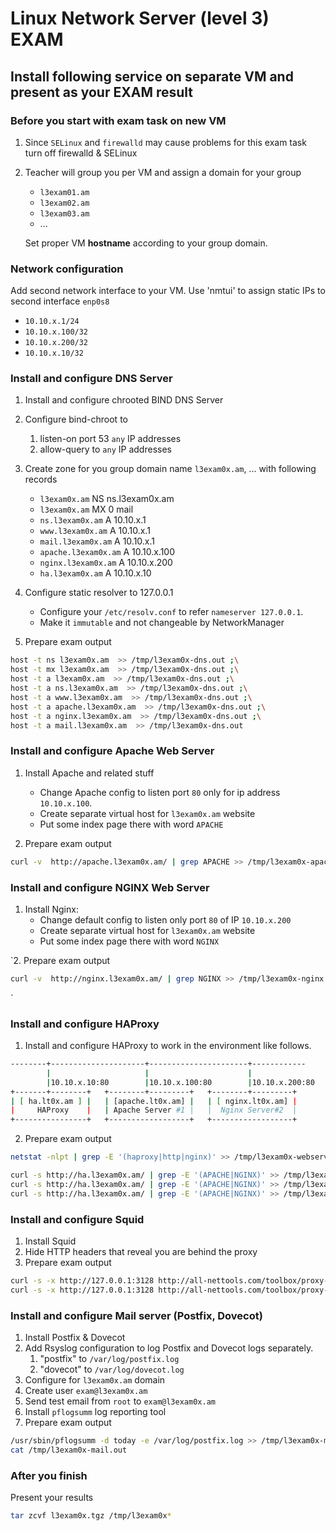 # Linux Network Server (level 3) EXAM

## Install following service on separate VM and present as your EXAM result

### Before you start with exam task on new VM 

1. Since `SELinux` and `firewalld` may cause problems for this exam task
turn off firewalld & SELinux

2. Teacher will group you per VM and assign a domain for your group
   * `l3exam01.am`
   * `l3exam02.am`
   * `l3exam03.am`
   * ...
   
   Set proper VM **hostname** according to your group domain.


###  Network configuration

Add second network interface to your VM. 
Use 'nmtui' to assign static IPs to second interface `enp0s8`

* `10.10.x.1/24`
* `10.10.x.100/32`
* `10.10.x.200/32`
* `10.10.x.10/32`


### Install and configure DNS Server

1. Install and configure chrooted BIND DNS Server
2. Configure bind-chroot to 
   1. listen-on port 53 `any` IP addresses
   2. allow-query to `any` IP addresses 
3. Create zone for you group domain name `l3exam0x.am`, ... 
     with following records
   * `l3exam0x.am` NS ns.l3exam0x.am
   * `l3exam0x.am` MX 0 mail
   * `ns.l3exam0x.am` A 10.10.x.1
   * `www.l3exam0x.am` A 10.10.x.1
   * `mail.l3exam0x.am` A 10.10.x.1
   * `apache.l3exam0x.am` A 10.10.x.100
   * `nginx.l3exam0x.am` A 10.10.x.200
   * `ha.l3exam0x.am` A 10.10.x.10
   

4. Configure static resolver to 127.0.0.1

   * Configure your `/etc/resolv.conf` to refer `nameserver 127.0.0.1`. 
   * Make it `immutable` and not changeable by NetworkManager


5. Prepare exam output

```bash
host -t ns l3exam0x.am  >> /tmp/l3exam0x-dns.out ;\
host -t mx l3exam0x.am  >> /tmp/l3exam0x-dns.out ;\
host -t a l3exam0x.am  >> /tmp/l3exam0x-dns.out ;\
host -t a ns.l3exam0x.am  >> /tmp/l3exam0x-dns.out ;\
host -t a www.l3exam0x.am  >> /tmp/l3exam0x-dns.out ;\
host -t a apache.l3exam0x.am  >> /tmp/l3exam0x-dns.out ;\
host -t a nginx.l3exam0x.am  >> /tmp/l3exam0x-dns.out ;\
host -t a mail.l3exam0x.am  >> /tmp/l3exam0x-dns.out
```

### Install and configure Apache Web Server

1. Install Apache and related stuff 
   * Change Apache config to listen port `80` only for ip address `10.10.x.100`. 
   * Create separate virtual host for `l3exam0x.am` website
   * Put some index page there with word `APACHE`
   
2. Prepare exam output

```bash
curl -v  http://apache.l3exam0x.am/ | grep APACHE >> /tmp/l3exam0x-apache.out

```

### Install and configure NGINX Web Server

1. Install Nginx:  
   * Change default config to listen only port `80` of IP `10.10.x.200`
   * Create separate virtual host for `l3exam0x.am` website 
   * Put some index page there with word `NGINX`

`2. Prepare exam output

```bash
curl -v  http://nginx.l3exam0x.am/ | grep NGINX >> /tmp/l3exam0x-nginx.out

```
`
### Install and configure HAProxy

1. Install and configure HAProxy to work in the environment like follows.

```bash
--------+---------------------+----------------------+------------
        |                     |                      |
        |10.10.x.10:80        |10.10.x.100:80        |10.10.x.200:80
+-------+--------+   +--------+---------+   +--------+---------+
| [ ha.lt0x.am ] |   | [apache.lt0x.am] |   | [ nginx.lt0x.am] |
|     HAProxy    |   | Apache Server #1 |   |  Nginx Server#2  |
+----------------+   +------------------+   +------------------+

```


2. Prepare exam output

```bash
netstat -nlpt | grep -E '(haproxy|http|nginx)' >> /tmp/l3exam0x-webservers.out

```

```bash
curl -s http://ha.l3exam0x.am/ | grep -E '(APACHE|NGINX)' >> /tmp/l3exam0x-haproxy.out ; \
curl -s http://ha.l3exam0x.am/ | grep -E '(APACHE|NGINX)' >> /tmp/l3exam0x-haproxy.out ; \
curl -s http://ha.l3exam0x.am/ | grep -E '(APACHE|NGINX)' >> /tmp/l3exam0x-haproxy.out

```

### Install and configure Squid 

1. Install Squid
2. Hide HTTP headers that reveal you are behind the proxy
3. Prepare exam output

```bash
curl -s -x http://127.0.0.1:3128 http://all-nettools.com/toolbox/proxy-test.php | grep "not detected" ;\
curl -s -x http://127.0.0.1:3128 http://all-nettools.com/toolbox/proxy-test.php | grep "not detected" >> /tmp/l3exam0x-squid.out

```

### Install and configure Mail server (Postfix, Dovecot)

1. Install Postfix & Dovecot 
2. Add Rsyslog configuration to log Postfix and Dovecot logs separately.
   1. "postfix" to `/var/log/postfix.log`
   2. "dovecot" to `/var/log/dovecot.log`
3. Configure for `l3exam0x.am` domain
4. Create user `exam@l3exam0x.am`
5. Send test email from `root` to `exam@l3exam0x.am`
6. Install `pflogsumm` log reporting tool
7. Prepare exam output


```bash
/usr/sbin/pflogsumm -d today -e /var/log/postfix.log >> /tmp/l3exam0x-mail.out ;\
cat /tmp/l3exam0x-mail.out

```


### After you finish

Present your results 
```bash
tar zcvf l3exam0x.tgz /tmp/l3exam0x*

```

